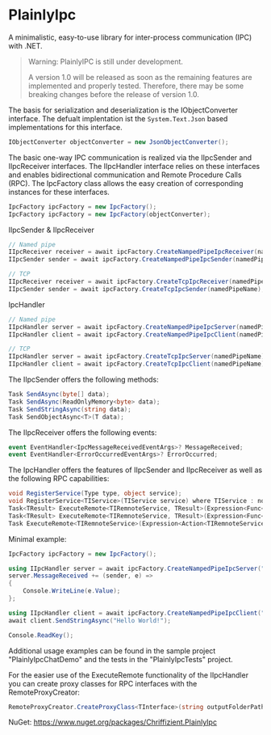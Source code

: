 # PlainlyIpc

A minimalistic, easy-to-use library for inter-process communication (IPC) with .NET.

> Warning: PlainlyIPC is still under development. 
>
> A version 1.0 will be released as soon as the remaining features are implemented and properly tested. Therefore, there may be some breaking changes before the release of version 1.0.

The basis for serialization and deserialization is the IObjectConverter interface. The defualt implentation ist the `System.Text.Json` based implementations for this interface.
```csharp
IObjectConverter objectConverter = new JsonObjectConverter();
```

The basic one-way IPC communication is realized via the IIpcSender and IIpcReceiver interfaces. The IIpcHandler interface relies on these interfaces and enables bidirectional communication and Remote Procedure Calls (RPC).
The IpcFactory class allows the easy creation of corresponding instances for these interfaces.
```csharp
IpcFactory ipcFactory = new IpcFactory();
IpcFactory ipcFactory = new IpcFactory(objectConverter);
```

IIpcSender & IIpcReceiver
```csharp
// Named pipe
IIpcReceiver receiver = await ipcFactory.CreateNampedPipeIpcReceiver(namedPipeName);
IIpcSender sender = await ipcFactory.CreateNampedPipeIpcSender(namedPipeName);

// TCP
IIpcReceiver receiver = await ipcFactory.CreateTcpIpcReceiver(namedPipeName);
IIpcSender sender = await ipcFactory.CreateTcpIpcSender(namedPipeName);
```

IpcHandler
```csharp
// Named pipe
IIpcHandler server = await ipcFactory.CreateNampedPipeIpcServer(namedPipeName);
IIpcHandler client = await ipcFactory.CreateNampedPipeIpcClient(namedPipeName);

// TCP
IIpcHandler server = await ipcFactory.CreateTcpIpcServer(namedPipeName);
IIpcHandler client = await ipcFactory.CreateTcpIpcClient(namedPipeName);
```

The IIpcSender offers the following methods:
```csharp
Task SendAsync(byte[] data);
Task SendAsync(ReadOnlyMemory<byte> data);
Task SendStringAsync(string data);
Task SendObjectAsync<T>(T data);
```

The IIpcReceiver offers the following events:
```csharp
event EventHandler<IpcMessageReceivedEventArgs>? MessageReceived;
event EventHandler<ErrorOccurredEventArgs>? ErrorOccurred;
```

The IpcHandler offers the features of IIpcSender and IIpcReceiver as well as the following RPC capabilities:
```csharp
void RegisterService(Type type, object service);
void RegisterService<TIService>(TIService service) where TIService : notnull;
Task<TResult> ExecuteRemote<TIRemnoteService, TResult>(Expression<Func<TIRemnoteService, Task<TResult>>> func);
Task<TResult> ExecuteRemote<TIRemnoteService, TResult>(Expression<Func<TIRemnoteService, TResult>> func);
Task ExecuteRemote<TIRemnoteService>(Expression<Action<TIRemnoteService>> func);
```

Minimal example:
```csharp
IpcFactory ipcFactory = new IpcFactory();

using IIpcHandler server = await ipcFactory.CreateNampedPipeIpcServer("MyNamedPipe");
server.MessageReceived += (sender, e) =>
{
	Console.WriteLine(e.Value);
};

using IIpcHandler client = await ipcFactory.CreateNampedPipeIpcClient("MyNamedPipe");
await client.SendStringAsync("Hello World!");

Console.ReadKey();
```
Additional usage examples can be found in the sample project "PlainlyIpcChatDemo" and the tests in the "PlainlyIpcTests" project.

For the easier use of the ExecuteRemote functionality of the IIpcHandler you can create proxy classes for RPC interfaces with the RemoteProxyCreator:
```csharp
RemoteProxyCreator.CreateProxyClass<TInterface>(string outputFolderPath, string baseNamespace);
```

NuGet: https://www.nuget.org/packages/Chriffizient.PlainlyIpc

